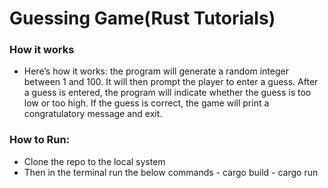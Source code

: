 # Guessing Game(Rust Tutorials)
### How it works
- Here’s how it works: the program will generate a random integer between 1 and 100. It will then prompt the player to enter a guess. After a guess is entered, the program will indicate whether the guess is too low or too high. If the guess is correct, the game will print a congratulatory message and exit. 


### How to Run:
- Clone the repo to the local system 
- Then in the terminal run the below commands
       - cargo build
       - cargo run 

